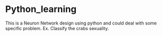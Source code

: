 Python_learning
===============
This is a Neuron Network design using python and could deal with some specific problem.
Ex. Classify the crabs sexuality.
